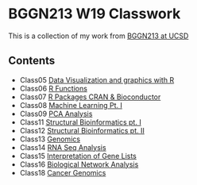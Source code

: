 # BGGN213 W19 Classwork

This is a collection of my work from [BGGN213 at UCSD](https://mattmaxwell1995.github.io/bggn213/)

## Contents
 - Class05 [Data Visualization and graphics with R](https://github.com/mattmaxwell1995/bggn213/blob/master/class05/class05.R)
 - Class06 [R Functions](file:///C:/Users/mattm/Desktop/Foundations%20of%20Bioinformatics/bggn213_github/class06/class6_RMD.html)
 - Class07 [R Packages CRAN & Bioconductor]()
 - Class08 [Machine Learning Pt. I]()
 - Class09 [PCA Analysis]()
 - Class11 [Structural Bioinformatics pt. I]()
 - Class12 [Structural Bioinformatics pt. II]()
 - Class13 [Genomics]()
 - Class14 [RNA Seq Analysis](https://github.com/mattmaxwell1995/bggn213/blob/master/class14/class14.md)
 - Class15 [Interpretation of Gene Lists](https://github.com/mattmaxwell1995/bggn213/blob/master/class15/class15.md)
 - Class16 [Biological Network Analysis](https://github.com/mattmaxwell1995/bggn213/blob/master/class16/galFiltered.sif_1(1).png)
 - Class18 [Cancer Genomics](https://github.com/mattmaxwell1995/bggn213/blob/master/class18/class18.md)
 
